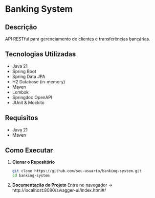 # Banking System

## Descrição

API RESTful para gerenciamento de clientes e transferências bancárias.

## Tecnologias Utilizadas

- Java 21
- Spring Boot
- Spring Data JPA
- H2 Database (in-memory)
- Maven
- Lombok
- Springdoc OpenAPI
- JUnit & Mockito

## Requisitos

- Java 21
- Maven

## Como Executar

1. **Clonar o Repositório**

   ```bash
   git clone https://github.com/seu-usuario/banking-system.git
   cd banking-system
   ```
2. **Documentação do Projeto**
  Entre no navegador -> http://localhost:8080/swagger-ui/index.html#/

